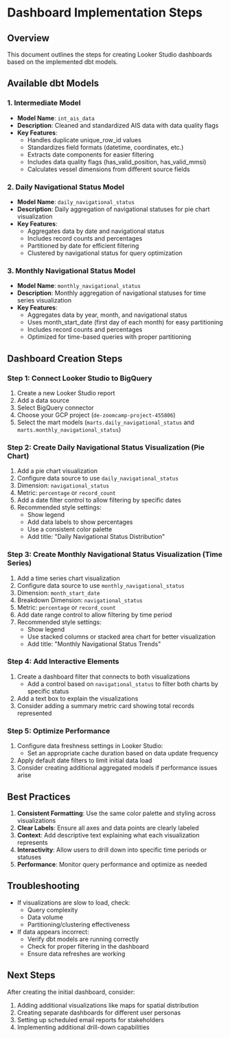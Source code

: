 # Dashboard Implementation Steps

## Overview
This document outlines the steps for creating Looker Studio dashboards based on the implemented dbt models.

## Available dbt Models

### 1. Intermediate Model
- **Model Name**: `int_ais_data`
- **Description**: Cleaned and standardized AIS data with data quality flags
- **Key Features**:
  - Handles duplicate unique_row_id values
  - Standardizes field formats (datetime, coordinates, etc.)
  - Extracts date components for easier filtering
  - Includes data quality flags (has_valid_position, has_valid_mmsi)
  - Calculates vessel dimensions from different source fields

### 2. Daily Navigational Status Model
- **Model Name**: `daily_navigational_status`
- **Description**: Daily aggregation of navigational statuses for pie chart visualization
- **Key Features**:
  - Aggregates data by date and navigational status
  - Includes record counts and percentages
  - Partitioned by date for efficient filtering
  - Clustered by navigational status for query optimization

### 3. Monthly Navigational Status Model
- **Model Name**: `monthly_navigational_status`
- **Description**: Monthly aggregation of navigational statuses for time series visualization
- **Key Features**:
  - Aggregates data by year, month, and navigational status
  - Uses month_start_date (first day of each month) for easy partitioning
  - Includes record counts and percentages
  - Optimized for time-based queries with proper partitioning

## Dashboard Creation Steps

### Step 1: Connect Looker Studio to BigQuery
1. Create a new Looker Studio report
2. Add a data source
3. Select BigQuery connector
4. Choose your GCP project (`de-zoomcamp-project-455806`)
5. Select the mart models (`marts.daily_navigational_status` and `marts.monthly_navigational_status`)

### Step 2: Create Daily Navigational Status Visualization (Pie Chart)
1. Add a pie chart visualization
2. Configure data source to use `daily_navigational_status`
3. Dimension: `navigational_status`
4. Metric: `percentage` or `record_count`
5. Add a date filter control to allow filtering by specific dates
6. Recommended style settings:
   - Show legend
   - Add data labels to show percentages
   - Use a consistent color palette
   - Add title: "Daily Navigational Status Distribution"

### Step 3: Create Monthly Navigational Status Visualization (Time Series)
1. Add a time series chart visualization
2. Configure data source to use `monthly_navigational_status`
3. Dimension: `month_start_date`
4. Breakdown Dimension: `navigational_status`
5. Metric: `percentage` or `record_count`
6. Add date range control to allow filtering by time period
7. Recommended style settings:
   - Show legend
   - Use stacked columns or stacked area chart for better visualization
   - Add title: "Monthly Navigational Status Trends"

### Step 4: Add Interactive Elements
1. Create a dashboard filter that connects to both visualizations
   - Add a control based on `navigational_status` to filter both charts by specific status
2. Add a text box to explain the visualizations
3. Consider adding a summary metric card showing total records represented

### Step 5: Optimize Performance
1. Configure data freshness settings in Looker Studio:
   - Set an appropriate cache duration based on data update frequency
2. Apply default date filters to limit initial data load
3. Consider creating additional aggregated models if performance issues arise

## Best Practices
1. **Consistent Formatting**: Use the same color palette and styling across visualizations
2. **Clear Labels**: Ensure all axes and data points are clearly labeled
3. **Context**: Add descriptive text explaining what each visualization represents
4. **Interactivity**: Allow users to drill down into specific time periods or statuses
5. **Performance**: Monitor query performance and optimize as needed

## Troubleshooting
- If visualizations are slow to load, check:
  - Query complexity
  - Data volume
  - Partitioning/clustering effectiveness
- If data appears incorrect:
  - Verify dbt models are running correctly
  - Check for proper filtering in the dashboard
  - Ensure data refreshes are working

## Next Steps
After creating the initial dashboard, consider:
1. Adding additional visualizations like maps for spatial distribution
2. Creating separate dashboards for different user personas
3. Setting up scheduled email reports for stakeholders
4. Implementing additional drill-down capabilities
